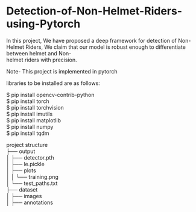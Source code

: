 # Detection-of-Non-Helmet-Riders-using-Pytorch
In this project, We have proposed a deep framework for detection of Non-Helmet Riders, We claim that our model is robust enough to differentiate between helmet and Non-<br /> helmet riders with precision.<br /> 

Note- This project is implemented in pytorch<br /> 

libraries to be installed are as follows:<br /> 

$ pip install opencv-contrib-python<br /> 
$ pip install torch<br /> 
$ pip install torchvision<br /> 
$ pip install imutils<br /> 
$ pip install matplotlib<br /> 
$ pip install numpy<br /> 
$ pip install tqdm<br /> 

project structure <br /> 
├── output <br /> 
│   ├── detector.pth<br /> 
│   ├── le.pickle<br /> 
│   ├── plots <br /> 
│   │   └── training.png<br /> 
│   └── test_paths.txt<br /> 
├── dataset<br /> 
│   ├── images<br /> 
│   ├── annotations<br /> 
